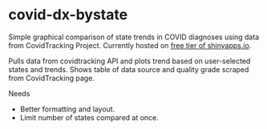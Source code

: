 # covid-dx-bystate

Simple graphical comparison of state trends in COVID diagnoses using data from CovidTracking Project. Currently hosted on [free tier of shinyapps.io](https://cgchapman88.shinyapps.io/COVIDtrend/).

Pulls data from covidtracking API and plots trend based on user-selected states and trends.   Shows table of data source and quality grade scraped from CovidTracking page.

Needs
- Better formatting and layout.  
- Limit number of states compared at once.
